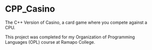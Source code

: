 # CPP_Casino
The C++ Version of Casino, a card game where you compete against a CPU.

This project was completed for my Organization of Programming Languages (OPL) course at Ramapo College.
